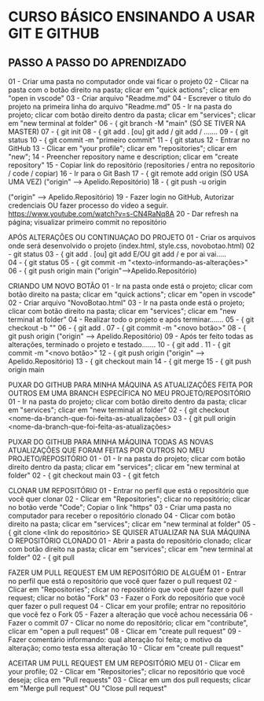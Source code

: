 
CURSO BÁSICO ENSINANDO A USAR GIT E GITHUB
==========================================










PASSO A PASSO DO APRENDIZADO
----------------------------

01 - Criar uma pasta no computador onde vai ficar o projeto
02 - Clicar na pasta com o botão direito na pasta; clicar em "quick actions"; clicar em "open in vscode"
03 - Criar arquivo "Readme.md" 
04 - Escrever o titulo do projeto na primeira linha do arquivo "Readme.md"
05 - Ir na pasta do projeto; clicar com botão direito dentro da pasta; clicar em "services"; clicar em "new terminal at folder"
06 - { git branch -M "main" (SÓ SE TIVER NA MASTER) 
07 - { git init
08 - { git add .   [ou]    git add <nome-arquivo-1>  /  git add <nome-arquivo-2>  /  .......
09 - { git status
10 - { git commit -m "primeiro commit"
11 - { git status
12 - Entrar no GitHub
13 - Clicar em "your profile"; clicar em "repositories"; clicar em "new"; 
14 - Preencher repository name e description; clicar em "create repository"
15 - Copiar link do repositório (repositories / entra no repositorio / code / copiar)
16 - Ir para o Git Bash
17 - { git remote add origin <link-do-repositorio>  (SÓ USA UMA VEZ)   ("origin" --> Apelido.Repositório)
18 - { git push -u origin <main>  ("origin" --> Apelido.Repositório)
19 - Fazer login no GitHub, Autorizar credenciais OU fazer processo do video a seguir. https://www.youtube.com/watch?v=s-CN4RaNq8A
20 - Dar refresh na página; visualizar primeiro commit no repositório


APÓS ALTERAÇÕES OU CONTINUAÇAO DO PROJETO
01 - Criar os arquivos onde será desenvolvido o projeto (index.html, style.css, novobotao.html)
02 - git status
03 - { git add .   [ou]    git add <nome-arquivo-1>  E/OU  git add <nome-arquivo-2>  /  e por ai vai.....  
04 - { git status
05 - { git commit -m "<texto-informando-as-alterações>"
06 - { git push origin main  ("origin"-->Apelido.Repositório)


CRIANDO UM NOVO BOTÃO
01 - Ir na pasta onde está o projeto; clicar com botão direito na pasta; clicar em "quick actions"; clicar em "open in vscode"
02 - Criar arquivo "NovoBotao.html"
03 - Ir na pasta onde está o projeto; clicar com botão direito na pasta; clicar em "services"; clicar em "new terminal at folder"
04 - Realizar todo o projeto e após terminar.......
05 - { git checkout -b "<novo-botao>"
06 - { git add .
07 - { git commit -m "<novo botão>"
08 - { git push origin <novo-botao>   ("origin" --> Apelido.Repositório)
09 - Após ter feito todas as alterações, terminado o projeto e testado.......
10 - { git add .
11 - { git commit -m "<novo botão>"
12 - { git push origin <novo-botao>   ("origin" --> Apelido.Repositório)
13 - { git checkout main
14 - { git merge <novo-botao>
15 - { git push origin main


PUXAR DO GITHUB PARA MINHA MÁQUINA AS ATUALIZAÇÕES FEITA POR OUTROS EM UMA BRANCH ESPECÍFICA NO MEU PROJETO/REPOSITÓRIO
01 - Ir na pasta do projeto; clicar com botão direito dentro da pasta; clicar em "services"; clicar em "new terminal at folder"
02 - { git checkout <nome-da-branch-que-foi-feita-as-atualizações>
03 - { git pull origin <nome-da-branch-que-foi-feita-as-atualizações>


PUXAR DO GITHUB PARA MINHA MÁQUINA TODAS AS NOVAS ATUALIZAÇÕES QUE FORAM FEITAS POR OUTROS NO MEU PROJETO/REPOSITÓRIO
01 - 01 - Ir na pasta do projeto; clicar com botão direito dentro da pasta; clicar em "services"; clicar em "new terminal at folder"
02 - { git checkout main
03 - { git fetch


CLONAR UM REPOSITÓRIO
01 - Entrar no perfil que está o repositório que você quer clonar
02 - Clicar em "Repositories"; clicar no repositório; clicar no botão verde "Code"; Copiar o link "https"
03 - Criar uma pasta no computador para receber o repositório clonado
04 - Clicar com botão direito na pasta; clicar em "services"; clicar em "new terminal at folder"
05 - { git clone <link do repositório>
SE QUISER ATUALIZAR NA SUA MÁQUINA O REPOSITÓRIO CLONADO
01 - Abrir a pasta do repositório clonado; clicar com botão direito na pasta; clicar em "services"; clicar em "new terminal at folder"
02 - { git pull


FAZER UM PULL REQUEST EM UM REPOSITÓRIO DE ALGUÉM
01 - Entrar no perfil que está o repositório que você quer fazer o pull request
02 - Clicar em "Repositories"; clicar no repositório que você quer fazer o pull request; clicar no botão "Fork"
03 - Fazer o Fork do repositório que você quer fazer o pull request
04 - Clicar em your profile; entrar no repositório que você fez o Fork
05 - Fazer a alteração que você achou necessária
06 - Fazer o commit
07 - Clicar no nome do repositório; clicar em "contribute", clicar em "open a pull request"
08 - Clicar em "create pull request"
09 - Fazer comentário informando: qual alteração foi feita; o motivo da alteração; como testa essa alteração
10 - Clicar em "create pull request"

ACEITAR UM PULL REQUEST EM UM REPOSITÓRIO MEU
01 - Clicar em your profile; 
02 - Clicar em "Repositories"; clicar no repositório que você deseja; clica em "Pull requests"
03 - Clicar em um dos pull requests; clicar em "Merge pull request" OU "Close pull request"